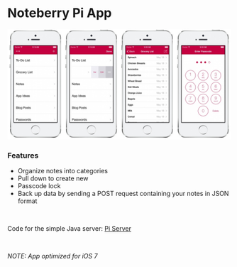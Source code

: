 Noteberry Pi App
================

<p align="center">
	<img src="https://github.com/luciensn/Noteberry-Pi-App/blob/master/notes-app.jpg" alt="Screenshots" />
</p>

### Features

* Organize notes into categories
* Pull down to create new
* Passcode lock
* Back up data by sending a POST request containing your notes in JSON format

<br>

Code for the simple Java server: <a href=“https://github.com/luciensn/pi-server”>Pi Server</a>

<br>

*NOTE: App optimized for iOS 7*

